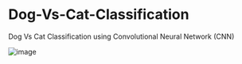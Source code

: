 # Dog-Vs-Cat-Classification
Dog Vs Cat Classification using Convolutional Neural Network (CNN)


![image](https://github.com/nano-bot01/Dog-Vs-Cat-Classification/assets/78251168/593ce84b-6e47-4c95-865a-c43107666a1a)

